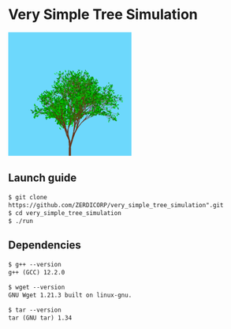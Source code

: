 # Very Simple Tree Simulation

<kbd><img src="https://github.com/ZERDICORP/very_simple_tree_simulation/blob/master/screenshots/s1.png?row=true" alt="screenshot" width="250" height="250"></kbd>

## Launch guide

```console
$ git clone https://github.com/ZERDICORP/very_simple_tree_simulation".git
$ cd very_simple_tree_simulation
$ ./run
```

## Dependencies
```
$ g++ --version
g++ (GCC) 12.2.0
```
```
$ wget --version 
GNU Wget 1.21.3 built on linux-gnu.
```
```
$ tar --version
tar (GNU tar) 1.34
```
